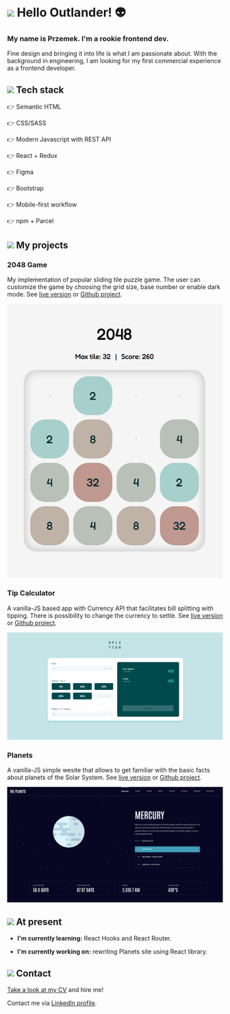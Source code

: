 # <img src="https://media.giphy.com/media/hvRJCLFzcasrR4ia7z/giphy.gif" width="40px"> Hello Outlander! 👽

### **My name is Przemek. I'm a rookie frontend dev.**

Fine design and bringing it into life is what I am passionate about. With the background in engineering, I am looking for my first commercial experience as a frontend developer.

## <img src="https://cdn-icons.flaticon.com/png/512/2963/premium/2963833.png?token=exp=1648728666~hmac=b6c4397273094e92579a704d78743c89" width="25px"> Tech stack

👉 Semantic HTML

👉 CSS/SASS

👉 Modern Javascript with REST API

👉 React + Redux

👉 Figma

👉 Bootstrap

👉 Mobile-first workflow

👉 npm + Parcel


## <img src="https://cdn-icons-png.flaticon.com/512/2285/2285485.png" width="25px"> My projects

### **2048 Game**


My implementation of popular sliding tile puzzle game. The user can customize the game by choosing the grid size, base number or enable dark mode. See [live version](https://przem-przem.github.io/2048/) or [Github project](https://github.com/przem-przem/2048).

![2048 game gameboard](/docs/2048.png)

### **Tip Calculator**

A vanilla-JS based app with Currency API that facilitates bill splitting with tipping. There is possibility to change the currency to settle. See [live version](https://przem-przem.github.io/Tip-calculator/) or [Github project](https://github.com/przem-przem/Tip-calculator).

![tip calculator app layout](/docs/tip-calculator.png)


### **Planets**

A vanilla-JS simple wesite that allows to get familiar with the basic facts about planets of the Solar System. See [live version](https://przem-przem.github.io/planets/) or [Github project](https://github.com/przem-przem/planets).


![planets site layout](/docs/planets.png)

## <img src="https://cdn-icons-png.flaticon.com/512/591/591855.png" width="25px"> At present

- **I'm currently learning:** React Hooks and React Router.

- **I'm currently working on:** rewriting Planets site using React library.


## <img src="https://cdn-icons-png.flaticon.com/512/386/386605.png" width="25px"> Contact

[Take a look at my CV](https://drive.google.com/file/d/1Pj4Db83zjPmrFrQmZJnnCbzVv1nylJBN/view?usp=sharing) and hire me!

Contact me via [LinkedIn profile](https://www.linkedin.com/in/przem-przem/).
